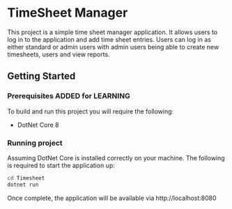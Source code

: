 # TimeSheet Manager
This project is a simple time sheet manager application. It allows users to log in to the application and add time sheet entries. Users can log in as either standard or admin users with admin users being able to create new timesheets, users and view reports.

## Getting Started

### Prerequisites   ADDED for LEARNING
To build and run this project you will require the following:
- DotNet Core 8

### Running project
Assuming DotNet Core is installed correctly on your machine. The following is required to start the application up:

```Bash
cd Timesheet
dotnet run
```

Once complete, the application will be available via http://localhost:8080
